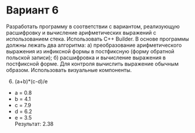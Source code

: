 # Вариант 6

Разработать программу в соответствии с вариантом, реализующую
расшифровку и вычисление арифметических выражений с использованием стека.
Использовать C++ Builder.
В основе программы должны лежать два алгоритма: a) преобразование
арифметического выражения из инфиксной формы в постфиксную (форму обратной
польской записи); б) расшифровка и вычисление выражения в постфиксной форме. Для
контроля вычислить выражение обычным образом.
Использовать визуальные компоненты.

6. (a+b)*(c-d)/e	
- a = 0.8	
- b = 4.1	
- c = 7.9	
- d = 6.2	
- e = 3.5	
 Результат: 2.38
